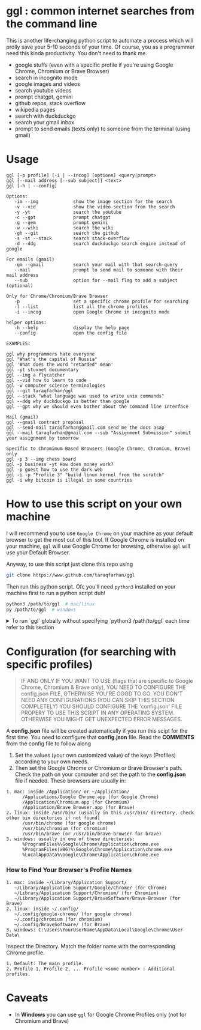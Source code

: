 # ggl : common internet searches from the command line

This is another life-changing python script to automate a process which will prolly save your 5-10 seconds of your time. Of course, you as a programmer need this kinda productivity. You don't need to thank me.

- google stuffs (even with a specific profile if you're using Google Chrome, Chromium or Brave Browser)
- search in incognito mode
- google images and videos
- search youtube videos
- prompt chatgpt, gemini
- github repos, stack overflow
- wikipedia pages
- search with duckduckgo
- search your gmail inbox
- prompt to send emails (texts only) to someone from the terminal (using gmail)

# Usage

```
ggl [-p profile] [-i | --incog] [options] <query|prompt>
ggl [--mail address [--sub subject]] <text>
ggl [-h | --config]

Options:
   -im --img             show the image section for the search
   -v --vid              show the video section from the search
   -y -yt                search the youtube
   -c --gpt              prompt chatgpt
   -g --gem              prompt gemini
   -w --wiki             search the wiki
   -gh --git             search the github
   -s -st --stack        search stack-overflow
   -d --ddg              search duckduckgo search engine instead of google

For emails (gmail)
   -gm --gmail           search your mail with that search-query
   --mail                prompt to send mail to someone with their mail address
   --sub                 option for --mail flag to add a subject (optional)

Only for Chrome/Chromium/Brave Browser
   -p                    set a specific chrome profile for searching
   -l --list             list all the chrome profiles
   -i --incog            open Google Chrome in incognito mode

helper options:
   -h --help             display the help page
   --config              open the config file

EXAMPLES:

ggl why programmers hate everyone
ggl "What's the capital of Russia"
ggl 'What does the word "retarded" mean'
ggl -yt stuxnet documentary
ggl --img a flycatcher
ggl --vid how to learn to code
ggl -w computer science terminologies
ggl --git taraqfarhan/ggl
ggl --stack "what language was used to write unix commands"
ggl --ddg why duckduckgo is better than google
ggl --gpt why we should even bother about the command line interface

Mail (gmail)
ggl --gmail contract proposal
ggl --send-mail taraqfarhan@gmail.com send me the docs asap
ggl --mail taraqfarhan@gmail.com --sub "Assignment Submission" submit your assignment by tomorrow

Specific to Chromimum Based Browsers (Google Chrome, Chromium, Brave) only
ggl -p 3 --img chess board
ggl -p business -yt How does money work?
ggl -p guest how to use the dark web
ggl -i -p "Profile 3" "build linux kernel from the scratch"
ggl -i why bitcoin is illegal in some countries
```

# How to use this script on your own machine

I will recommend you to use `Google Chrome` on your machine as your default browser to get the most out of this tool. If Google Chrome is installed on your machine, `ggl` will use Google Chrome for browsing, otherwise `ggl` will use your Default Browser.

Anyway, to use this script just clone this repo using

```bash
git clone https://www.github.com/taraqfarhan/ggl
```

Then run this python script. Ofc you'll need `python3` installed on your machine first to run a python script duh!

```bash
python3 /path/to/ggl  # mac/linux
py /path/to/ggl  # windows

```

<details markdown='1'><summary>To run `ggl` globally without specifying `python3 /path/to/ggl` each time refer to this section</summary>

> THIS SECTION IS FOR THOSE WHO WANT TO RUN IT GLOBALLY, ANYWHERE FROM THE TERMINAL. OTHERWISE, YOU'LL HAVE TO EXPLICITLY SPECIFY THE PATH OF THE SCRIPT EACH TIME

```bash
python3 path/to/the/ggl/script  # mac/linux
py path/to/the/ggl/script  # windows
```

To use a Python script globally (i.e., you can execute it from anywhere in the terminal) on `Windows`, `macOS`, and `Linux`, you need to ensure the script is accessible from your system's PATH and possibly make it executable.

### **Step 1: Place Your Script in a Directory**

Move the script (`ggl`) to a directory accessible to the PATH. Common locations:

- **macOS/Linux**: Use `/usr/local/bin`, `~/bin`, or another directory in your PATH.
- **Windows**: A folder like `C:\Scripts` or a directory already in the PATH (e.g., `C:\Python\Scripts`).

To create a new directory for scripts:
For macOS/linux:

```bash
mkdir -p ~/bin
```

For Windows, manually create a folder, e.g., `C:\Scripts`.

### **Step 2: Add the Script Directory to PATH**

If the directory containing your script is not already in the PATH, you need to add it.

#### **mac/linux**

1. Edit your shell configuration file:

   - For **bash**: `~/.bashrc`
   - For **zsh**: `~/.zshrc`

2. Add the following line:

   ```bash
   export PATH="$PATH:~/bin"
   ```

3. Save the file and reload it:
   ```bash
   source ~/.bashrc (for bash)
   source ~/.zshrc (for zsh)
   ```

#### **Windows**

1. Open **Environment Variables**:

   - Press `Win + S`, search for **Environment Variables**, and click **Edit the system environment variables**.
   - In the **System Properties** window, click **Environment Variables**.

2. Add the Directory to PATH:

   - Under **System Variables** or **User Variables**, find `Path` and click **Edit**.
   - Add your directory (e.g., `C:\Scripts`).

3. Save and restart your terminal.

### **Step 3: Make the Script Executable**

#### **linux/mac**

Make the script executable:

```bash
sudo chmod +x ~/bin/ggl
```

#### **Windows**

No need to make the script executable explicitly.
But You might need to rename the script from ggl to ggl.py (if needed). Check the following steps to learn more.

### **Step 4: Testing**

Run the script in a terminal to verify it works globally.

Open a new terminal and type:

```bash
ggl -h
```

</details>

# Configuration (for searching with specific profiles)

> IF AND ONLY IF YOU WANT TO USE (flags that are specific to Google Chrome, Chromium & Brave only), YOU NEED TO CONFIGURE THE config.json FILE, OTHERWISE YOU'RE GOOD TO GO. YOU DON'T NEED ANY CONFIGURATIONS (YOU CAN SKIP THIS SECTION COMPLETELY)
> YOU SHOULD CONFIGURE THE 'config.json' FILE PROPERY TO USE THIS SCRIPT IN ANY OPERATING SYSTEM. OTHERWISE YOU MIGHT GET UNEXPECTED ERROR MESSAGES.

A **config.json** file will be created automatically if you run this scipt for the first time. You need to configure that **config.json** file. Read the **COMMENTS** from the config file to follow along

1. Set the values (your own customized value) of the keys (Profiles) according to your own needs. 
2. Then set the Google Chrome or Chromium or Brave Browser's path. Check the path on your computer and set the path to the **config.json** file if needed. These browsers are usually in:

```
1. mac: inside /Application/ or ~/Application/
      /Applications/Google Chrome.app (for Google Chrome)
      /Application/Chromium.app (for Chromium)
      /Application/Brave Browser.app (for Brave)
2. linux: inside /usr/bin/ (usually in this /usr/bin/ directory, check other bin directories if not found)
      /usr/bin/chrome (for google chrome)
      /usr/bin/chromium (for chromium)
      /usr/bin/brave (or /usr/bin/brave-browser for brave)
3. windows: usually in one of these directories:
      %ProgramFiles%\Google\Chrome\Application\chrome.exe
      %ProgramFiles(x86)%\Google\Chrome\Application\chrome.exe
      %LocalAppData%\Google\Chrome\Application\chrome.exe
```

### How to Find Your Browser's Profile Names

```
1. mac: inside ~/Library/Application Support/ 
   ~/Library/Application Support/Google/Chrome/ (for Chrome)
   ~/Library/Application Support/Chromium/ (for Chromium)
   ~/Library/Application Support/BraveSoftware/Brave-Browser (for Brave)
2. linux: inside ~/.config/ 
   ~/.config/google-chrome/ (for google chrome)
   ~/.config/chromium (for chromium) 
   ~/.config/BraveSoftware/ (for Brave)
3. windows: C:\Users\YourUserName\AppData\Local\Google\Chrome\User Data\
```

Inspect the Directory. Match the folder name with the corresponding Chrome profile.

```
1. Default: The main profile.
2. Profile 1, Profile 2, ... Profile <some number> : Additional profiles.
```

# Caveats 
- In **Windows** you can use `ggl` for Google Chrome Profiles only (not for Chromium and Brave)